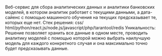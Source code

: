 Веб-сервис для сбора аналитических данных и аналитики банковских моделей, в котором аналитик работает с текущими данными, а дата-сайенс с помощью машинного обучения 
на текущих предсказывает те, которых еще нет.
Стек решения:  css/ html/python/react.js/node.js/javascript/php/tarantool/redis
Уникальность: Решение позволяет хранить все данные в одном месте, проводить аналитику моделей с помощью которой можно выбрать наилучшую модель для каждого 
конкретного случая и она максимально точно будет предсказывать данные.
